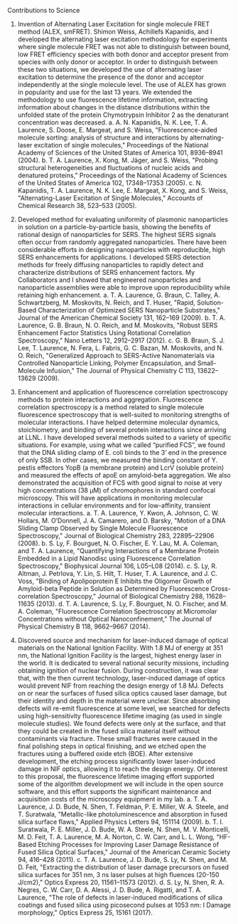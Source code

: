 Contributions to Science

1.	Invention of Alternating Laser Excitation for single molecule FRET method (ALEX, smFRET). Shimon Weiss, Achillefs Kapanidis, and I developed the alternating laser excitation methodology for experiments where single molecule FRET was not able to distinguish between bound, low FRET efficiency species with both donor and acceptor present from species with only donor or acceptor.  In order to distinguish between these two situations, we developed the use of alternating laser excitation to determine the presence of the donor and acceptor independently at the single molecule level.  The use of ALEX has grown in popularity and use for the last 13 years.  We extended the methodology to use fluorescence lifetime information, extracting information about changes in the distance distributions within the unfolded state of the protein Chymotrypsin Inhibitor 2 as the denaturant concentration was decreased.
a.	A. N. Kapanidis, N. K. Lee, T. A. Laurence, S. Doose, E. Margeat, and S. Weiss, "Fluorescence-aided molecule sorting: analysis of structure and interactions by alternating-laser excitation of single molecules," Proceedings of the National Academy of Sciences of the United States of America 101, 8936–8941 (2004).
b.	T. A. Laurence, X. Kong, M. Jäger, and S. Weiss, "Probing structural heterogeneities and fluctuations of nucleic acids and denatured proteins," Proceedings of the National Academy of Sciences of the United States of America 102, 17348–17353 (2005).
c.	N. Kapanidis, T. A. Laurence, N. K. Lee, E. Margeat, X. Kong, and S. Weiss, "Alternating-Laser Excitation of Single Molecules," Accounts of Chemical Research 38, 523–533 (2005).

2.	Developed method for evaluating uniformity of plasmonic nanoparticles in solution on a particle-by-particle basis, showing the benefits of rational design of nanoparticles for SERS.  The highest SERS signals often occur from randomly aggregated nanoparticles.  There have been considerable efforts in designing nanoparticles with reproducible, high SERS enhancements for applications.  I developed SERS detection methods for freely diffusing nanoparticles to rapidly detect and characterize distributions of SERS enhancement factors.  My Collaborators and I showed that engineered nanoparticles and nanoparticle assemblies were able to improve upon reproducibility while retaining high enhancement. 
a.	T. A. Laurence, G. Braun, C. Talley, A. Schwartzberg, M. Moskovits, N. Reich, and T. Huser, "Rapid, Solution-Based Characterization of Optimized SERS Nanoparticle Substrates," Journal of the American Chemical Society 131, 162–169 (2009).
b.	T. A. Laurence, G. B. Braun, N. O. Reich, and M. Moskovits, "Robust SERS Enhancement Factor Statistics Using Rotational Correlation Spectroscopy," Nano Letters 12, 2912–2917 (2012).
c.	G. B. Braun, S. J. Lee, T. Laurence, N. Fera, L. Fabris, G. C. Bazan, M. Moskovits, and N. O. Reich, "Generalized Approach to SERS-Active Nanomaterials via Controlled Nanoparticle Linking, Polymer Encapsulation, and Small-Molecule Infusion," The Journal of Physical Chemistry C 113, 13622–13629 (2009).

3.	Enhancement and application of fluorescence correlation spectroscopy methods to protein interactions and aggregation.  Fluorescence correlation spectroscopy is a method related to single molecule fluorescence spectroscopy that is well-suited to monitoring strengths of molecular interactions.  I have helped determine molecular dynamics, stoichiometry, and binding of several protein interactions since arriving at LLNL.  I have developed several methods suited to a variety of specific situations.  For example, using what we called “purified FCS”, we found that the DNA sliding clamp of E. coli  binds to the 3’ end in the presence of only SSB.  In other cases, we measured the binding constant of Y. pestis effectors YopB (a membrane protein) and LcrV (soluble protein) and measured the effects of apoE on amyloid-beta aggregation.  We also demonstrated the acquisition of FCS with good signal to noise at very high concentrations (38 µM) of chromophores in standard confocal microscopy.  This will have applications in monitoring molecular interactions in cellular environments and for low-affinity, transient molecular interactions.
a.	T. A. Laurence, Y. Kwon, A. Johnson, C. W. Hollars, M. O’Donnell, J. A. Camarero, and D. Barsky, "Motion of a DNA Sliding Clamp Observed by Single Molecule Fluorescence Spectroscopy," Journal of Biological Chemistry 283, 22895–22906 (2008).
b.	S. Ly, F. Bourguet, N. O. Fischer, E. Y. Lau, M. A. Coleman, and T. A. Laurence, "Quantifying Interactions of a Membrane Protein Embedded in a Lipid Nanodisc using Fluorescence Correlation Spectroscopy," Biophysical Journal 106, L05–L08 (2014).
c.	S. Ly, R. Altman, J. Petrlova, Y. Lin, S. Hilt, T. Huser, T. A. Laurence, and J. C. Voss, "Binding of Apolipoprotein E Inhibits the Oligomer Growth of Amyloid-beta Peptide in Solution as Determined by Fluorescence Cross-correlation Spectroscopy," Journal of Biological Chemistry 288, 11628–11635 (2013).
d.	T. A. Laurence, S. Ly, F. Bourguet, N. O. Fischer, and M. A. Coleman, "Fluorescence Correlation Spectroscopy at Micromolar Concentrations without Optical Nanoconfinement," The Journal of Physical Chemistry B 118, 9662–9667 (2014).

4.	Discovered source and mechanism for laser-induced damage of optical materials on the National Ignition Facility.  With 1.8 MJ of energy at 351 nm, the National Ignition Facility is the largest, highest energy laser in the world.  It is dedicated to several national security missions, including obtaining ignition of nuclear fusion.  During construction, it was clear that, with the then current technology, laser-induced damage of optics would prevent NIF from reaching the design energy of 1.8 MJ.  Defects on or near the surfaces of fused silica optics caused laser damage, but their identity and depth in the material were unclear.  Since absorbing defects will re-emit fluorescence at some level, we searched for defects using high-sensitivity fluorescence lifetime imaging (as used in single molecule studies).  We found defects were only at the surface, and that they could be created in the fused silica material itself without contaminants via fracture.  These small fractures were caused in the final polishing steps in optical finishing, and we etched open the fractures using a buffered oxide etch (BOE).  After extensive development, the etching process significantly lower laser-induced damage in NIF optics, allowing it to reach the design energy.  Of interest to this proposal, the fluorescence lifetime imaging effort supported some of the algorithm development we will include in the open source software, and this effort supports the significant maintenance and acquisition costs of the microscopy equipment in my lab. 
a.	T. A. Laurence, J. D. Bude, N. Shen, T. Feldman, P. E. Miller, W. A. Steele, and T. Suratwala, "Metallic-like photoluminescence and absorption in fused silica surface flaws," Applied Physics Letters 94, 151114 (2009).
b.	T. I. Suratwala, P. E. Miller, J. D. Bude, W. A. Steele, N. Shen, M. V. Monticelli, M. D. Feit, T. A. Laurence, M. A. Norton, C. W. Carr, and L. L. Wong, "HF-Based Etching Processes for Improving Laser Damage Resistance of Fused Silica Optical Surfaces," Journal of the American Ceramic Society 94, 416–428 (2011).
c.	T. A. Laurence, J. D. Bude, S. Ly, N. Shen, and M. D. Feit, "Extracting the distribution of laser damage precursors on fused silica surfaces for 351 nm, 3 ns laser pulses at high fluences (20-150 J/cm2)," Optics Express 20, 11561–11573 (2012).
d.	S. Ly, N. Shen, R. A. Negres, C. W. Carr, D. A. Alessi, J. D. Bude, A. Rigatti, and T. A. Laurence, "The role of defects in laser-induced modifications of silica coatings and fused silica using picosecond pulses at 1053 nm: I Damage morphology," Optics Express 25, 15161 (2017).
